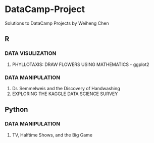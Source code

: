 # DataCamp-Project
Solutions to DataCamp Projects by Weiheng Chen<br/>
## R<br/>
### DATA VISULIZATION<br/>
1. PHYLLOTAXIS: DRAW FLOWERS USING MATHEMATICS - ggplot2<br/>
### DATA MANIPULATION<br/>
1. Dr. Semmelweis and the Discovery of Handwashing<br/>
2. EXPLORING THE KAGGLE DATA SCIENCE SURVEY<br/>
## Python<br/>
### DATA MANIPULATION<br/>
1. TV, Halftime Shows, and the Big Game


